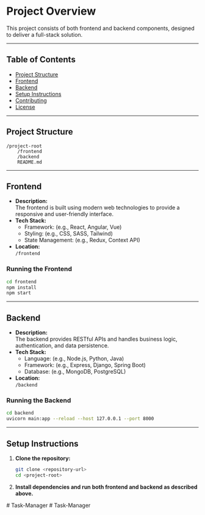 # Project Overview

This project consists of both frontend and backend components, designed to deliver a full-stack solution.

---

## Table of Contents

- [Project Structure](#project-structure)
- [Frontend](#frontend)
- [Backend](#backend)
- [Setup Instructions](#setup-instructions)
- [Contributing](#contributing)
- [License](#license)

---

## Project Structure

```
/project-root
    /frontend
    /backend
    README.md
```

---

## Frontend

- **Description:**  
    The frontend is built using modern web technologies to provide a responsive and user-friendly interface.
- **Tech Stack:**  
    - Framework: (e.g., React, Angular, Vue)
    - Styling: (e.g., CSS, SASS, Tailwind)
    - State Management: (e.g., Redux, Context API)
- **Location:**  
    `/frontend`

### Running the Frontend

```bash
cd frontend
npm install
npm start
```

---

## Backend

- **Description:**  
    The backend provides RESTful APIs and handles business logic, authentication, and data persistence.
- **Tech Stack:**  
    - Language: (e.g., Node.js, Python, Java)
    - Framework: (e.g., Express, Django, Spring Boot)
    - Database: (e.g., MongoDB, PostgreSQL)
- **Location:**  
    `/backend`

### Running the Backend

```bash
cd backend
uvicorn main:app --reload --host 127.0.0.1 --port 8000
```

---

## Setup Instructions

1. **Clone the repository:**
     ```bash
     git clone <repository-url>
     cd <project-root>
     ```
2. **Install dependencies and run both frontend and backend as described above.**

#   T a s k - M a n a g e r  
 #   T a s k - M a n a g e r  
 